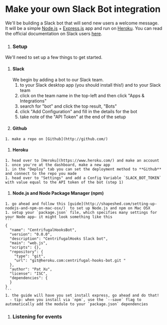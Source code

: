 # Make your own Slack Bot integration

We'll be building a Slack bot that will send new users a welcome message. It will be a simple [Node.js](https://nodejs.org/en/) + [Express.js](http://expressjs.com/) app and run on [Heroku](https://www.heroku.com/). You can read the official documentation on Slack users [here](https://api.slack.com/bot-users).

1. ### Setup
We'll need to set up a few things to get started.
  1. #### Slack
     We begin by adding a bot to our Slack team.
     1. to your Slack desktop app (you should install this!) and to your Slack team
     1. click on the team name in the top-left and then click "Apps & Integrations"
     1. search for "bot" and click the top result, "Bots"
     1. click "Add Configuration" and fill in the details for the bot
     1. take note of the "API Token" at the end of the setup
  1. #### Github
    1. make a repo on [Github](http://github.com/)
  1. #### Heroku
    1. head over to [Heroku](https://www.heroku.com/) and make an account
    1. once you're at the dashboard, make a new app
    1. in the "Deploy" tab you can set the deployment method to **Github** and connect to the repo you made
    1. head over to "Settings" and add a Config Variable `SLACK_BOT_TOKEN` with value equal to the API token of the bot (step 1)
  1. #### Node.js and Node Package Manager (npm)
    1. go ahead and follow this [guide](http://shapeshed.com/setting-up-nodejs-and-npm-on-mac-osx/)  to set up Node.js and npm on Mac OSX
    1. setup your `package.json` file, which specifies many settings for your Node app– it might look something like this
    ```
    {
      "name": "CentrifugalHooksBot",
      "version": "0.0.0",
      "description": "CentrifugalHooks Slack bot",
      "main": "web.js",
      "scripts": {},
      "repository": {
        "type": "git",
        "url": "git@heroku.com:centrifugal-hooks-bot.git "
      },
      "author": "Pat Xu",
      "license": "ISC",
      "dependencies": {
      }
    }
    ```
    1. the guide will have you set install express, go ahead and do that!
      - tip: when you install via `npm`, use the `--save` flag to automatically add the module to your `package.json` dependencies
1. ### Listening for events
